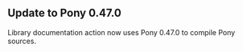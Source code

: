 ## Update to Pony 0.47.0

Library documentation action now uses Pony 0.47.0 to compile Pony sources.
